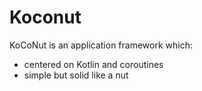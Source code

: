 # Koconut

KoCoNut is an application framework which:

* centered on Kotlin and coroutines
* simple but solid like a nut